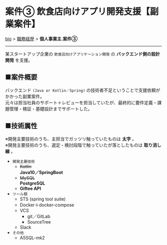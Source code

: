 # 案件③ 飲食店向けアプリ開発支援【副業案件】

[bio](../index.md) > [職務経歴](../business.md) > **個人事業主.案件③**

--------------------

某スタートアップ企業の `飲食店向けアプリケーション開発` の **バックエンド側の設計開発** を支援。

## ■案件概要

バックエンド `(Java or Kotlin／Spring)` の技術者不足ということで支援依頼がかかった副業案件。  
元々は担当社員のサポート＋レビューを担当していたが、最終的に要件定義・課題管理・検証・基礎設計までサポートした。

## ■技術属性

※開発主要技術のうち、主担当でガッツリ触っていたものは **太字** 。  
※開発主要技術のうち、選定・検討段階で触っていたが落としたものは **取り消し線** 。

- `開発主要技術`
  - ~~Kotlin~~  
    **Java10／SpringBoot**
  - ~~MySQL~~  
    **PostgreSQL**
  - **Giftee API**
- `ツール類`
  - STS (spring tool suite)
  - Docker＋docker-compose
  - VCS
    - git／GitLab
    - SourceTree
  - Slack
- `その他`
  - A5SQL-mk2

